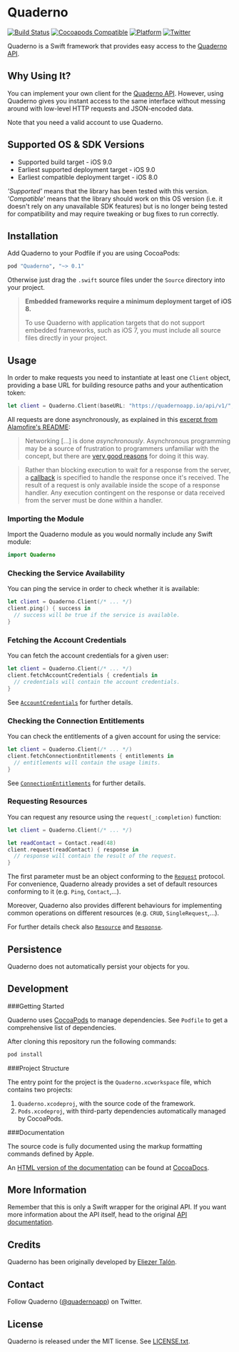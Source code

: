 # Quaderno

[![Build Status](https://travis-ci.org/quaderno/quaderno-swift.svg)](https://travis-ci.org/quaderno/quaderno-swift)
[![Cocoapods Compatible](https://img.shields.io/cocoapods/v/Quaderno.svg)](https://img.shields.io/cocoapods/v/Quaderno.svg)
[![Platform](https://img.shields.io/cocoapods/p/Quaderno.svg?style=flat)](http://cocoadocs.org/docsets/Quaderno)
[![Twitter](https://img.shields.io/badge/twitter-@quadernoapp-blue.svg?style=flat)](https://twitter.com/quadernoapp)

Quaderno is a Swift framework that provides easy access to the [Quaderno API](https://github.com/recrea/quaderno-api).


## Why Using It?

You can implement your own client for the [Quaderno API](https://github.com/quaderno/quaderno-api). However, using Quaderno gives you instant access to the same interface without messing around with low-level HTTP requests and JSON-encoded data.

Note that you need a valid account to use Quaderno.


## Supported OS & SDK Versions

* Supported build target - iOS 9.0
* Earliest supported deployment target - iOS 9.0
* Earliest compatible deployment target - iOS 8.0

*'Supported'* means that the library has been tested with this version. *'Compatible'* means that the library should work on this OS version (i.e. it doesn't rely on any unavailable SDK features) but is no longer being tested for compatibility and may require tweaking or bug fixes to run correctly.


## Installation

Add Quaderno to your Podfile if you are using CocoaPods:

```ruby
pod "Quaderno", "~> 0.1"
```

Otherwise just drag the `.swift` source files under the `Source` directory into your project.

> **Embedded frameworks require a minimum deployment target of iOS 8.**
>
> To use Quaderno with application targets that do not support embedded frameworks, such as iOS 7, you must include all source files directly in your project.


## Usage

In order to make requests you need to instantiate at least one `Client` object, providing a base URL for building resource paths and your authentication token:

```swift
let client = Quaderno.Client(baseURL: "https://quadernoapp.io/api/v1/", authenticationToken: "my token")
```

All requests are done asynchronously, as explained in this [excerpt from Alamofire's README](https://github.com/Alamofire/Alamofire/blob/master/README.md):

> Networking [...] is done _asynchronously_. Asynchronous programming may be a source of frustration to programmers unfamiliar with the concept, but there are [very good reasons](https://developer.apple.com/library/ios/qa/qa1693/_index.html) for doing it this way.

> Rather than blocking execution to wait for a response from the server, a [callback](http://en.wikipedia.org/wiki/Callback_%28computer_programming%29) is specified to handle the response once it's received. The result of a request is only available inside the scope of a response handler. Any execution contingent on the response or data received from the server must be done within a handler.

### Importing the Module

Import the Quaderno module as you would normally include any Swift module:

```swift
import Quaderno
```

### Checking the Service Availability

You can ping the service in order to check whether it is available:

```swift
let client = Quaderno.Client(/* ... */)
client.ping() { success in
  // success will be true if the service is available.
}
```

### Fetching the Account Credentials

You can fetch the account credentials for a given user:

```swift
let client = Quaderno.Client(/* ... */)
client.fetchAccountCredentials { credentials in
  // credentials will contain the account credentials.
}
```

See [`AccountCredentials`](https://github.com/quaderno/quaderno-swift/blob/master/Source/AccountCredentials.swift) for further details.


### Checking the Connection Entitlements

You can check the entitlements of a given account for using the service:

```swift
let client = Quaderno.Client(/* ... */)
client.fetchConnectionEntitlements { entitlements in
  // entitlements will contain the usage limits.
}
```

See [`ConnectionEntitlements`](https://github.com/quaderno/quaderno-swift/blob/master/Source/ConnectionEntitlements.swift) for further details.

### Requesting Resources

You can request any resource using the `request(_:completion)` function:

```swift
let client = Quaderno.Client(/* ... */)

let readContact = Contact.read(48)
client.request(readContact) { response in
  // response will contain the result of the request.
}
```

The first parameter must be an object conforming to the [`Request`](https://github.com/quaderno/quaderno-swift/blob/master/Source/Request.swift) protocol. For convenience, Quaderno already provides a set of default resources conforming to it (e.g. `Ping`, `Contact`,...).

Moreover, Quaderno also provides different behaviours for implementing common operations on different resources (e.g. `CRUD`, `SingleRequest`,...).

For further details check also [`Resource`](https://github.com/quaderno/quaderno-swift/blob/master/Source/Response.swift) and [`Response`](https://github.com/quaderno/quaderno-swift/blob/master/Source/Response.swift).


## Persistence

Quaderno does not automatically persist your objects for you.


## Development

###Getting Started

Quaderno uses [CocoaPods](http://cocoapods.org) to manage dependencies. See `Podfile` to get a comprehensive list of dependencies.

After cloning this repository run the following commands:

```bash
pod install
```

###Project Structure

The entry point for the project is the `Quaderno.xcworkspace` file, which contains two projects:

1. `Quaderno.xcodeproj`, with the source code of the framework.
2. `Pods.xcodeproj`, with third-party dependencies automatically managed by CocoaPods.

###Documentation

The source code is fully documented using the markup formatting commands defined by Apple.

An [HTML version of the documentation](http://cocoadocs.org/docsets/Quaderno) can be found at [CocoaDocs](http://cocoadocs.org).


## More Information

Remember that this is only a Swift wrapper for the original API. If you want more information about the API itself, head to the original [API documentation](https://github.com/quaderno/quaderno-api).


## Credits

Quaderno has been originally developed by [Eliezer Talón](https://github.com/elitalon).


## Contact

Follow Quaderno ([@quadernoapp](https://twitter.com/quadernoapp)) on Twitter.


## License

Quaderno is released under the MIT license. See [LICENSE.txt](https://github.com/quaderno/quaderno-swift/blob/master/LICENSE.txt).
